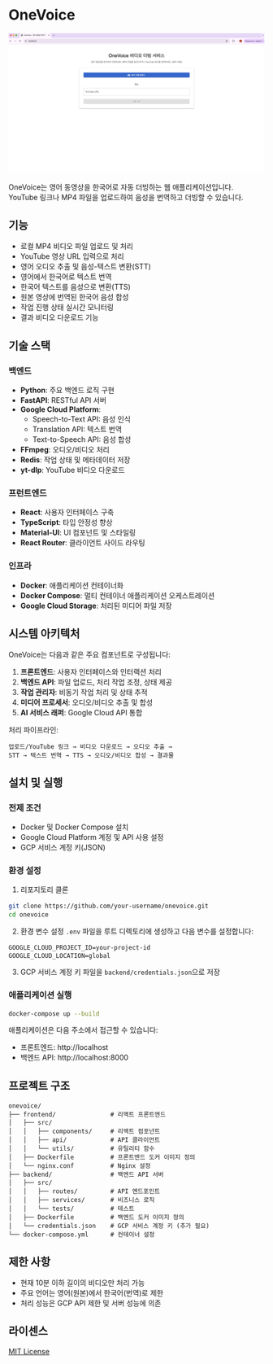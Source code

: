 # OneVoice

![홈 화면](./home.png)

OneVoice는 영어 동영상을 한국어로 자동 더빙하는 웹 애플리케이션입니다. YouTube 링크나 MP4 파일을 업로드하여 음성을 번역하고 더빙할 수 있습니다.

## 기능

- 로컬 MP4 비디오 파일 업로드 및 처리
- YouTube 영상 URL 입력으로 처리
- 영어 오디오 추출 및 음성-텍스트 변환(STT)
- 영어에서 한국어로 텍스트 번역
- 한국어 텍스트를 음성으로 변환(TTS)
- 원본 영상에 번역된 한국어 음성 합성
- 작업 진행 상태 실시간 모니터링
- 결과 비디오 다운로드 기능

## 기술 스택

### 백엔드
- **Python**: 주요 백엔드 로직 구현
- **FastAPI**: RESTful API 서버
- **Google Cloud Platform**:
  - Speech-to-Text API: 음성 인식
  - Translation API: 텍스트 번역
  - Text-to-Speech API: 음성 합성
- **FFmpeg**: 오디오/비디오 처리
- **Redis**: 작업 상태 및 메타데이터 저장
- **yt-dlp**: YouTube 비디오 다운로드

### 프런트엔드
- **React**: 사용자 인터페이스 구축
- **TypeScript**: 타입 안정성 향상
- **Material-UI**: UI 컴포넌트 및 스타일링
- **React Router**: 클라이언트 사이드 라우팅

### 인프라
- **Docker**: 애플리케이션 컨테이너화
- **Docker Compose**: 멀티 컨테이너 애플리케이션 오케스트레이션
- **Google Cloud Storage**: 처리된 미디어 파일 저장

## 시스템 아키텍처

OneVoice는 다음과 같은 주요 컴포넌트로 구성됩니다:

1. **프론트엔드**: 사용자 인터페이스와 인터랙션 처리
2. **백엔드 API**: 파일 업로드, 처리 작업 조정, 상태 제공
3. **작업 관리자**: 비동기 작업 처리 및 상태 추적
4. **미디어 프로세서**: 오디오/비디오 추출 및 합성
5. **AI 서비스 래퍼**: Google Cloud API 통합

처리 파이프라인:
```
업로드/YouTube 링크 → 비디오 다운로드 → 오디오 추출 → 
STT → 텍스트 번역 → TTS → 오디오/비디오 합성 → 결과물
```

## 설치 및 실행

### 전제 조건
- Docker 및 Docker Compose 설치
- Google Cloud Platform 계정 및 API 사용 설정
- GCP 서비스 계정 키(JSON)

### 환경 설정
1. 리포지토리 클론
```bash
git clone https://github.com/your-username/onevoice.git
cd onevoice
```

2. 환경 변수 설정
`.env` 파일을 루트 디렉토리에 생성하고 다음 변수를 설정합니다:
```
GOOGLE_CLOUD_PROJECT_ID=your-project-id
GOOGLE_CLOUD_LOCATION=global
```

3. GCP 서비스 계정 키 파일을 `backend/credentials.json`으로 저장

### 애플리케이션 실행
```bash
docker-compose up --build
```

애플리케이션은 다음 주소에서 접근할 수 있습니다:
- 프론트엔드: http://localhost
- 백엔드 API: http://localhost:8000

## 프로젝트 구조

```
onevoice/
├── frontend/               # 리액트 프론트엔드
│   ├── src/
│   │   ├── components/     # 리액트 컴포넌트
│   │   ├── api/            # API 클라이언트
│   │   └── utils/          # 유틸리티 함수
│   ├── Dockerfile          # 프론트엔드 도커 이미지 정의
│   └── nginx.conf          # Nginx 설정
├── backend/                # 백엔드 API 서버
│   ├── src/
│   │   ├── routes/         # API 엔드포인트
│   │   ├── services/       # 비즈니스 로직
│   │   └── tests/          # 테스트
│   ├── Dockerfile          # 백엔드 도커 이미지 정의
│   └── credentials.json    # GCP 서비스 계정 키 (추가 필요)
└── docker-compose.yml      # 컨테이너 설정
```

## 제한 사항

- 현재 10분 이하 길이의 비디오만 처리 가능
- 주요 언어는 영어(원본)에서 한국어(번역)로 제한
- 처리 성능은 GCP API 제한 및 서버 성능에 의존

## 라이센스

[MIT License](LICENSE) 